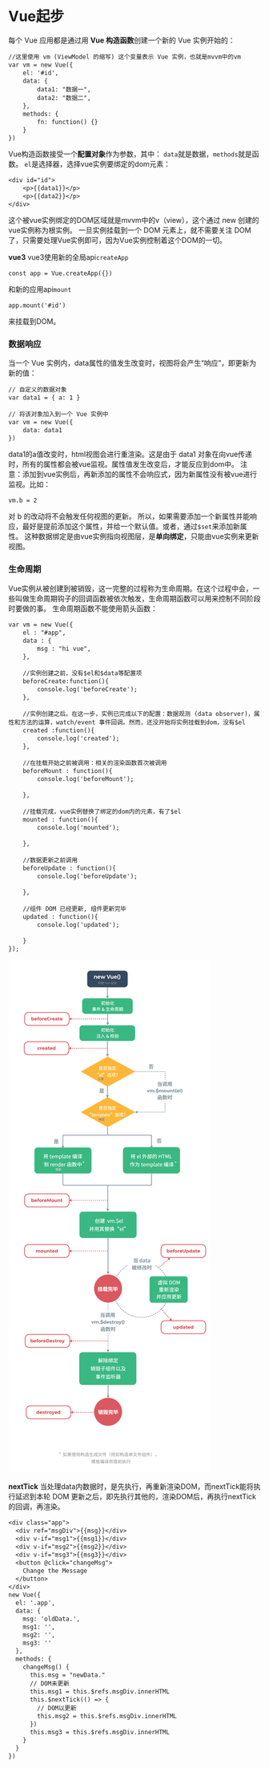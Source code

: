 Vue起步
===================
每个 Vue 应用都是通过用 **Vue 构造函数**创建一个新的 Vue 实例开始的：

    //这里使用 vm (ViewModel 的缩写) 这个变量表示 Vue 实例，也就是mvvm中的vm
    var vm = new Vue({
        el: '#id',
        data: {
            data1: "数据一",
            data2: "数据二",
        },
        methods: {
            fn: function() {}
        }
    })
Vue构造函数接受一个**配置对象**作为参数，其中：
`data`就是数据，`methods`就是函数。
`el`是选择器，选择vue实例要绑定的dom元素：

	<div id="id">
	    <p>{{data1}}</p>
	    <p>{{data2}}</p>
	</div>
这个被vue实例绑定的DOM区域就是mvvm中的v（view），这个通过 new 创建的vue实例称为根实例。
一旦实例挂载到一个 DOM 元素上，就不需要关注 DOM 了，只需要处理Vue实例即可，因为Vue实例控制着这个DOM的一切。

**vue3**
vue3使用新的全局api`createApp`
```
const app = Vue.createApp({})
```
和新的应用api`mount`
```
app.mount('#id')
```
来挂载到DOM。

###  数据响应

当一个 Vue 实例内，data属性的值发生改变时，视图将会产生“响应”，即更新为新的值：

    // 自定义的数据对象
    var data1 = { a: 1 }

    // 将该对象加入到一个 Vue 实例中
    var vm = new Vue({
        data: data1
    })
data1的a值改变时，html视图会进行重渲染。这是由于 data1 对象在向vue传递时，所有的属性都会被vue监视。属性值发生改变后，才能反应到dom中。
注意：添加到vue实例后，再新添加的属性不会响应式，因为新属性没有被vue进行监视。比如：

    vm.b = 2
对 b 的改动将不会触发任何视图的更新。
所以，如果需要添加一个新属性并能响应，最好是提前添加这个属性，并给一个默认值。或者，通过`$set`来添加新属性。
这种数据绑定是由vue实例指向视图层，是**单向绑定**，只能由vue实例来更新视图。

###  生命周期
Vue实例从被创建到被销毁，这一完整的过程称为生命周期。在这个过程中会，一些叫做生命周期钩子的回调函数被依次触发，生命周期函数可以用来控制不同阶段时要做的事。
生命周期函数不能使用箭头函数：
```
var vm = new Vue({
	el : "#app",
	data : {
		msg : "hi vue",
	},
    
	//实例创建之前，没有$el和$data等配置项
	beforeCreate:function(){
		console.log('beforeCreate');
	},
    
	//实例创建之后。在这一步，实例已完成以下的配置：数据观测 (data observer)，属性和方法的运算，watch/event 事件回调。然而，还没开始将实例挂载到dom，没有$el
	created	:function(){
		console.log('created');
	},
    
	//在挂载开始之前被调用：相关的渲染函数首次被调用
	beforeMount : function(){
		console.log('beforeMount');

	},
    
	//挂载完成，vue实例替换了绑定的dom内的元素，有了$el
	mounted : function(){
		console.log('mounted');
	
	},
    
	//数据更新之前调用
	beforeUpdate : function(){
		console.log('beforeUpdate');
			
	},
    
	//组件 DOM 已经更新, 组件更新完毕 
	updated : function(){
		console.log('updated');
			
	}
});
```

![](./相关文件/2.1.png)

**nextTick**
当处理data内数据时，是先执行，再重新渲染DOM，而nextTick能将执行延迟到本轮 DOM 更新之后，即先执行其他的，渲染DOM后，再执行nextTick的回调，再渲染。
```
<div class="app">
  <div ref="msgDiv">{{msg}}</div>
  <div v-if="msg1">{{msg1}}</div>
  <div v-if="msg2">{{msg2}}</div>
  <div v-if="msg3">{{msg3}}</div>
  <button @click="changeMsg">
    Change the Message
  </button>
</div>
new Vue({
  el: '.app',
  data: {
    msg: 'oldData.',
    msg1: '',
    msg2: '',
    msg3: ''
  },
  methods: {
    changeMsg() {
      this.msg = "newData."
      // DOM未更新
      this.msg1 = this.$refs.msgDiv.innerHTML
      this.$nextTick(() => {
    	// DOM以更新
        this.msg2 = this.$refs.msgDiv.innerHTML
      })
      this.msg3 = this.$refs.msgDiv.innerHTML
    }
  }
})
```